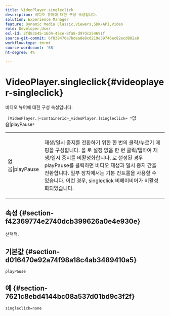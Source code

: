 ```yaml
---
title: VideoPlayer.singleclick
description: 비디오 뷰어에 대한 구성 속성입니다.
solution: Experience Manager
feature: Dynamic Media Classic,Viewers,SDK/API,Video
role: Developer,User
exl-id: 2fd83645-16d4-45ce-8fa8-d97dc254691f
source-git-commit: 6f838470a7bdea8e8c0219e59746ec82ecd802a8
workflow-type: tm+mt
source-wordcount: '68'
ht-degree: 4%

---
```


# VideoPlayer.singleclick{#videoplayer-singleclick}

비디오 뷰어에 대한 구성 속성입니다.

` [VideoPlayer.|<containerId>_videoPlayer.]singleclick= *`없음|playPause`*`

<table id="table_C616483932C2482CA9794DDD7313FD7C"> 
 <tbody> 
  <tr> 
   <td colname="col1"> <p> <span class="codeph"> <span class="varname"> 없음|playPause</span> </span> </p> </td> 
   <td colname="col2"> <p> 재생/일시 중지를 전환하기 위한 한 번의 클릭/누르기 매핑을 구성합니다. 을 로 설정 <span class="codeph"> 없음</span> 한 번 클릭/탭하여 재생/일시 중지를 비활성화합니다. 로 설정된 경우 <span class="codeph"> playPause</span>를 클릭하면 비디오 재생과 일시 중지 간을 전환합니다. 일부 장치에서는 기본 컨트롤을 사용할 수 있습니다. 이런 경우, <span class="codeph"> singleclick</span> 비헤이비어가 비활성화되었습니다. </p> </td> 
  </tr> 
 </tbody> 
</table>

## 속성 {#section-f42369774e2740dcb399626a0e4e930e}

선택적.

## 기본값 {#section-d016470e92a74f98a18c4ab3489410a5}

`playPause`

## 예 {#section-7621c8ebd4144bc08a537d01bd9c3f2f}

```
singleclick=none
```
